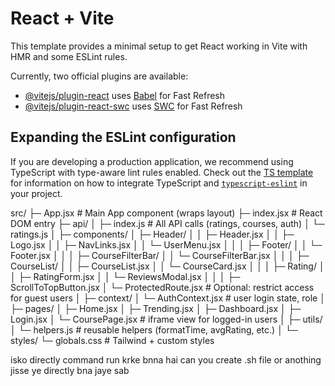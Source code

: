 # React + Vite

This template provides a minimal setup to get React working in Vite with HMR and some ESLint rules.

Currently, two official plugins are available:

- [@vitejs/plugin-react](https://github.com/vitejs/vite-plugin-react/blob/main/packages/plugin-react) uses [Babel](https://babeljs.io/) for Fast Refresh
- [@vitejs/plugin-react-swc](https://github.com/vitejs/vite-plugin-react/blob/main/packages/plugin-react-swc) uses [SWC](https://swc.rs/) for Fast Refresh

## Expanding the ESLint configuration

If you are developing a production application, we recommend using TypeScript with type-aware lint rules enabled. Check out the [TS template](https://github.com/vitejs/vite/tree/main/packages/create-vite/template-react-ts) for information on how to integrate TypeScript and [`typescript-eslint`](https://typescript-eslint.io) in your project.




src/
 ├─ App.jsx                 # Main App component (wraps layout)
 ├─ index.jsx               # React DOM entry
 ├─ api/
 │    ├─ index.js           # All API calls (ratings, courses, auth)
 │    └─ ratings.js
 │
 ├─ components/
 │    ├─ Header/
 │    │    ├─ Header.jsx
 │    │    ├─ Logo.jsx
 │    │    ├─ NavLinks.jsx
 │    │    └─ UserMenu.jsx
 │    │
 │    ├─ Footer/
 │    │    └─ Footer.jsx
 │    │
 │    ├─ CourseFilterBar/
 │    │    └─ CourseFilterBar.jsx
 │    │
 │    ├─ CourseList/
 │    │    ├─ CourseList.jsx
 │    │    └─ CourseCard.jsx
 │    │
 │    ├─ Rating/
 │    │    ├─ RatingForm.jsx
 │    │    └─ ReviewsModal.jsx
 │    │
 │    ├─ ScrollToTopButton.jsx
 │    └─ ProtectedRoute.jsx    # Optional: restrict access for guest users
 │
 ├─ context/
 │    └─ AuthContext.jsx      # user login state, role
 │
 ├─ pages/
 │    ├─ Home.jsx
 │    ├─ Trending.jsx
 │    ├─ Dashboard.jsx
 │    ├─ Login.jsx
 │    └─ CoursePage.jsx        # iframe view for logged-in users
 │
 ├─ utils/
 │    └─ helpers.js           # reusable helpers (formatTime, avgRating, etc.)
 │
 └─ styles/
      └─ globals.css          # Tailwind + custom styles



isko directly command run krke bnna hai can you create .sh file or anothing jisse ye directly bna jaye sab